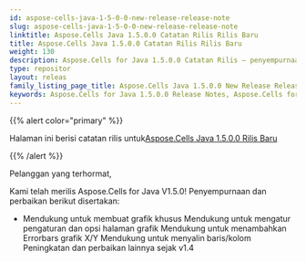 ```yaml
---
id: aspose-cells-java-1-5-0-0-new-release-release-note
slug: aspose-cells-java-1-5-0-0-new-release-release-note
linktitle: Aspose.Cells Java 1.5.0.0 Catatan Rilis Rilis Baru
title: Aspose.Cells Java 1.5.0.0 Catatan Rilis Rilis Baru
weight: 130
description: Aspose.Cells for Java 1.5.0.0 Catatan Rilis – penyempurnaan terbaru, fitur baru, dan perbaikan
type: repositor
layout: releas
family_listing_page_title: Aspose.Cells Java 1.5.0.0 New Release Release Note
keywords: Aspose.Cells for Java 1.5.0.0 Release Notes, Aspose.Cells for Java 1.5.0.0 updates and fixe
---
```

{{% alert color="primary" %}} 

 Halaman ini berisi catatan rilis untuk[Aspose.Cells Java 1.5.0.0 Rilis Baru](https://releases.aspose.com/cells/java/new-releases/aspose.cells-java-1.5.0.0-new-release/)

{{% /alert %}} 

 Pelanggan yang terhormat,

 Kami telah merilis Aspose.Cells for Java V1.5.0! Penyempurnaan dan perbaikan berikut disertakan:

- Mendukung untuk membuat grafik khusus
 Mendukung untuk mengatur pengaturan dan opsi halaman grafik
 Mendukung untuk menambahkan Errorbars grafik X/Y
 Mendukung untuk menyalin baris/kolom
 Peningkatan dan perbaikan lainnya sejak v1.4
